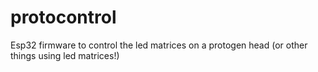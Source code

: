 # protocontrol
Esp32 firmware to control the led matrices on a protogen head (or other things using led matrices!)
